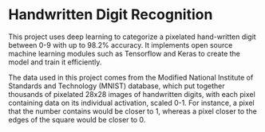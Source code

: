 # Handwritten Digit Recognition

This project uses deep learning to categorize a pixelated hand-written digit between 0-9 with up to 98.2% accuracy. It implements open source machine learning modules such as Tensorflow and Keras to create the model and train it efficiently. 

The data used in this project comes from the Modified National Institute of Standards and Technology (MNIST) database, which put together thousands of pixelated 28x28 images of handwritten digits, with each pixel containing data on its individual activation, scaled 0-1. For instance, a pixel that the number contains would be closer to 1, whereas a pixel closer to the edges of the square would be closer to 0. 
